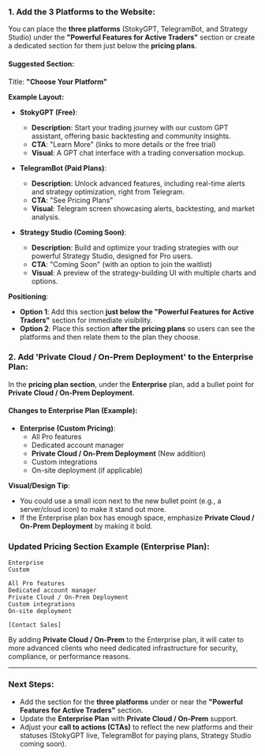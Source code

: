 ### 1. **Add the 3 Platforms to the Website:**
   You can place the **three platforms** (StokyGPT, TelegramBot, and Strategy Studio) under the **"Powerful Features for Active Traders"** section or create a dedicated section for them just below the **pricing plans**.

   #### Suggested Section:
   Title: **"Choose Your Platform"**

   **Example Layout:**
   - **StokyGPT (Free)**:
     - **Description**: Start your trading journey with our custom GPT assistant, offering basic backtesting and community insights.
     - **CTA**: "Learn More" (links to more details or the free trial)
     - **Visual**: A GPT chat interface with a trading conversation mockup.

   - **TelegramBot (Paid Plans)**:
     - **Description**: Unlock advanced features, including real-time alerts and strategy optimization, right from Telegram.
     - **CTA**: "See Pricing Plans"
     - **Visual**: Telegram screen showcasing alerts, backtesting, and market analysis.

   - **Strategy Studio (Coming Soon)**:
     - **Description**: Build and optimize your trading strategies with our powerful Strategy Studio, designed for Pro users.
     - **CTA**: "Coming Soon" (with an option to join the waitlist)
     - **Visual**: A preview of the strategy-building UI with multiple charts and options.

   **Positioning**: 
   - **Option 1**: Add this section **just below the "Powerful Features for Active Traders"** section for immediate visibility.
   - **Option 2**: Place this section **after the pricing plans** so users can see the platforms and then relate them to the plan they choose.

### 2. **Add 'Private Cloud / On-Prem Deployment' to the Enterprise Plan**:
   In the **pricing plan section**, under the **Enterprise** plan, add a bullet point for **Private Cloud / On-Prem Deployment**.

   #### Changes to Enterprise Plan (Example):

   - **Enterprise (Custom Pricing)**:
     - All Pro features
     - Dedicated account manager
     - **Private Cloud / On-Prem Deployment** (New addition)
     - Custom integrations
     - On-site deployment (if applicable)

   **Visual/Design Tip**: 
   - You could use a small icon next to the new bullet point (e.g., a server/cloud icon) to make it stand out more. 
   - If the Enterprise plan box has enough space, emphasize **Private Cloud / On-Prem Deployment** by making it bold.

### Updated Pricing Section Example (Enterprise Plan):
```plaintext
Enterprise
Custom

All Pro features
Dedicated account manager
Private Cloud / On-Prem Deployment
Custom integrations
On-site deployment

[Contact Sales]
```

By adding **Private Cloud / On-Prem** to the Enterprise plan, it will cater to more advanced clients who need dedicated infrastructure for security, compliance, or performance reasons.

---

### Next Steps:
- Add the section for the **three platforms** under or near the **"Powerful Features for Active Traders"** section.
- Update the **Enterprise Plan** with **Private Cloud / On-Prem** support.
- Adjust your **call to actions (CTAs)** to reflect the new platforms and their statuses (StokyGPT live, TelegramBot for paying plans, Strategy Studio coming soon).